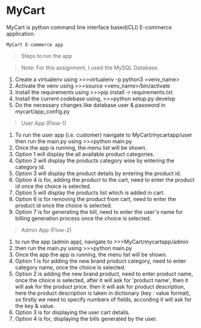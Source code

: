 # MyCart
MyCart is python command line interface based(CLI) E-commerce application.


 	MyCart E-commerce app
   
> Steps to run the app

>	Note: For this assignment, I used the MySQL Database.

1.	Create a virtualenv using >>>virtualenv -p python3 <venv_name>
2.	Activate the venv using >>>source <venv_name>/bin/activate
3.	Install the requirements using >>>pip install -r requirements.txt
4.	Install the current codebase using, >>>python setup.py develop
5.	Do the necessary changes like database user & password in mycart/app_config.py

> User App (Flow-1)
1.	To run the user app (i.e. customer) navigate to MyCart/mycartapp/user then run the main.py using >>>python main.py
2.	Once the app is running, the menu list will be shown.
3.	Option 1 will display the all available product categories.
4.	Option 2 will display the products category wise by entering the category id.
5.	Option 3 will display the product details by entering the product id.
6.	Option 4 is for, adding the product to the cart, need to enter the product id once the choice is selected.
7.	Option 5 will display the products list which is added in cart.
8.	Option 6 is for removing the product from cart, need to enter the product id once the choice is selected.
9.	Option 7 is for generating the bill, need to enter the user's name for billing generation process once the choice is selected.

> Admin App (Flow-2)
1.	to run the app (admin app), navigate to >>>MyCart/mycartapp/admin
1.	then run the main.py using >>>python main.py
2.	Once the app the app is running, the menu list will be shown.
3.	Option 1 is for adding the new brand product category, need to enter category name, once the choice is selected.
4.	Option 2 is adding the new brand product, need to enter product name, once the choice is selected, after it will ask for 'product name', then it will ask for the product price. then it will ask for product description, here the product description is taken in dictionary (key : value format), so firstly we need to specify numbers of fields, according it will ask for the key & value.
5.	Option 3 is for displaying the user cart details.
6.	Option 4 is for, displaying the bills generated by the user.
